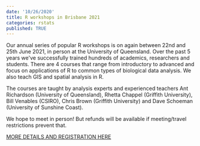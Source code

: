```yaml
---
date: '10/26/2020'
title: R workshops in Brisbane 2021
categories: rstats
published: TRUE
---
```


Our annual series of popular R workshops is on again between 22nd and 25th June 2021, in person at the University of Queensland.  Over
the past 5 years we've successfully trained hundreds of academics, researchers and students. There are 4 courses that range from
introductory to advanced and focus on applications of R to common types of biological data analysis. We also teach GIS and spatial
analysis in R.

The courses are taught by analysis experts and experienced teachers Ant Richardson (University of Queensland), Rhetta Chappel (Griffith University), Bill Venables (CSIRO), Chris Brown (Griffith University) and Dave Schoeman (University of Sunshine Coast).

We hope to meet in person! But refunds will be available if meeting/travel restrictions prevent that.

[MORE DETAILS AND REGISTRATION HERE](https://smp.uq.edu.au/research/centres/carm/events)
